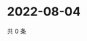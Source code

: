 # 2022-08-04

共 0 条

<!-- BEGIN WEIBO -->
<!-- 最后更新时间 Thu Aug 04 2022 02:20:50 GMT+0800 (China Standard Time) -->

<!-- END WEIBO -->
